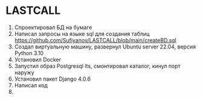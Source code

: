# LASTCALL


1. Спроектировал БД на бумаге
2. Написал запросы на языке sql для создания таблиц https://github.com/Sufiyanov/LASTCALL/blob/main/createBD.sql
3. Создал виртуальную машину, развернул Ubuntu server 22.04, версия Python 3.10
4. Установил Docker
5. Запустил образ Postgresql lts, смонтировал каталог, кинул порт наружу
6. Установил пакет Django 4.0.6
7. Написал код
8. 
